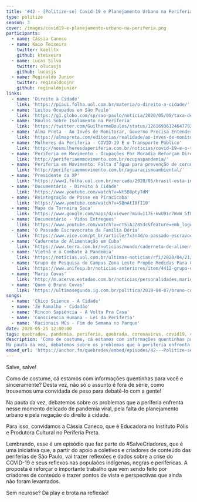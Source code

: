 ```yaml
---
title: '#42 - [Politize-se] Covid-19 e Planejamento Urbano na Periferia'
type: politize
season: 3
cover: /images/covid19-e-planejamento-urbano-na-periferia.png
participants:
  - name: Cássia Caneco
  - name: Kaio Teixeira
    twitter: kaelltx
    github: kteixeira
  - name: Lucas Silva
    twitter: olucasjs
    github: lucasjs
  - name: Reginaldo Junior
    twitter: reginaldoojnr
    github: reginaldojunior
links:
  - name: 'Direito à Cidade'
    link: 'https://piaui.folha.uol.com.br/materia/o-direito-a-cidade/'
  - name: 'Leitos Ocupados em São Paulo'
    link: 'https://g1.globo.com/sp/sao-paulo/noticia/2020/05/08/taxa-de-ocupacao-de-leitos-chega-a-90percent-na-grande-sao-paulo.ghtml'
  - name: 'Boulos Sobre Isolamento na Periferia'
    link: 'https://twitter.com/GuilhermeBoulos/status/1261693612464779266'
  - name: 'Alma Preta - Ao Invés de Monitorar, Governo Precisa Entender Porque População Não Se Isola'
    link: 'https://almapreta.com/editorias/realidade/ao-inves-de-monitorar-governo-precisa-entender-por-que-populacao-nao-se-isola-diz-especialista'
  - name: 'Mulheres da Periferia - COVID-19 E o Transporte Público'
    link: 'http://nosmulheresdaperiferia.com.br/noticias/covid-19-e-o-transporte-publico-essa-semana-eu-me-livrei-e-na-proxima'
  - name: 'Periferia em Movimento - Ocupações Por Moradia Reforçam Direito de “ficar em casa” na Pandemia'
    link: 'http://periferiaemmovimento.com.br/ocupaspandemia/'
  - name: 'Periferia em Movimento: Falta d’água para prevenção de coronavírus escancara racismo ambiental'
    link: 'http://periferiaemmovimento.com.br/aguaracismoambiental/'
  - name: 'Presidente da XP'
    link: 'https://www1.folha.uol.com.br/mercado/2020/05/brasil-esta-indo-bem-no-controle-do-coronavirus-e-pico-nas-classes-altas-ja-passou-diz-presidente-da-xp.shtml'
  - name: 'Documentário - Direito à Cidade'
    link: 'https://www.youtube.com/watch?v=Nt5B8ptyTdM'
  - name: 'Reintegração de Posse em Piracicaba'
    link: 'https://www.youtube.com/watch?v=SBnAtI8fI10'
  - name: 'Mapa da Torneira Seca'
    link: 'https://www.google.com/maps/d/viewer?mid=117E-kwU9ir7WvW_5fFtU7aSziLo0RmPN'
  - name: 'Documentário - Vidas Entregues'
    link: 'https://www.youtube.com/watch?v=cT5iAJZ853c&feature=emb_logo'
  - name: 'O Passado Escravocrata da Família Dória'
    link: 'https://www.vice.com/pt_br/article/7x3n4d/o-passado-escravocrata-da-familia-doria'
  - name: 'Caderneta de Alimentação em Cuba'
    link: 'https://www.terra.com.br/noticias/mundo/caderneta-de-alimentacao-volta-a-ganhar-forca-em-cuba-por-pandemia-de-coronavirus,03bd227e92029c1079631e5944c81cd812rvumxg.html'
  - name: 'Vietnã e o Combate à Pandemia'
    link: 'https://noticias.uol.com.br/ultimas-noticias/rfi/2020/04/21/sem-nenhuma-morte-pelo-coronavirus-estrategia-low-cost-do-vietna-e-exemplo-de-combate-a-epidemia.htm'
  - name: 'Grupo de Pesquisa do Campus Zona Leste Propõe Medidas Para Contenção da COVID-19 nas Periferias'
    link: 'https://www.unifesp.br/noticias-anteriores/item/4412-grupo-de-pesquisa-do-campus-zona-leste-propoe-medidas-para-contencao-da-covid-19-nas-periferias'
  - name: 'Mario Covas'
    link: 'http://m.acervo.estadao.com.br/noticias/personalidades,mario-covas,1009,0.htm'
  - name: 'Quem é Bruno Covas'
    link: 'https://ultimosegundo.ig.com.br/politica/2018-04-07/bruno-covas-quem-e-prefeito-sao-paulo.html'
songs:
  - name: 'Chico Science - A Cidade'
  - name: 'Zé Ramalho - Cidadão'
  - name: 'Rincon Sapiência - A Volta Pra Casa'
  - name: 'Consciencia Humana - Lei da Periferia'
  - name: 'Racionais MCs - Fim de Semana no Parque'
date: 2020-05-25 12:00:00
tags: quebradev, pandemia, periferia, quebrada, coronavirus, covid19, covid nas favelas
description: 'Como de costume, cá estamos com informações quentinhas para você e sinceramente? Desta vez, não só o assunto é fora de série, como trouxemos uma convidada de peso para debatê-lo com a gente!
Na pauta da vez, debatemos sobre os problemas que a periferia enfrenta nesse momento delicado de pandemia viral, pela falta de planejamento urbano e pela negação do direito à cidade.'
embed_url: 'https://anchor.fm/quebradev/embed/episodes/42---Politize-se-Covid-19-e-Planejamento-Urbano-na-Periferia-eehjtf/a-a2a0n0i'
---
```


Salve, salve! 

Como de costume, cá estamos com informações quentinhas para você e sinceramente? Desta vez, não só o assunto é fora de série, como trouxemos uma convidada de peso para debatê-lo com a gente!

Na pauta da vez, debatemos sobre os problemas que a periferia enfrenta nesse momento delicado de pandemia viral, pela falta de planejamento urbano e pela negação do direito à cidade.

Para isso, convidamos a Cássia Caneco, que é Educadora no Instituto Pólis e Produtora Cultural no Periferia Preta. 

Lembrando, esse é um episódio que faz parte do #SalveCriadores, que é uma iniciativa que, a partir do apoio a coletivos e criadores de conteúdo das periferias de São Paulo, vai trazer reflexões e dados sobre a crise do COVID-19 e seus reflexos nas populaões indígenas, negras e periféricas. A proposta é reforçar o importante trabalho que vem sendo feito por criadores de conteúdo e trazer pontos de vista e perspectivas que ainda não foram levantados.

Sem neurose? Da play e brota na reflexão!